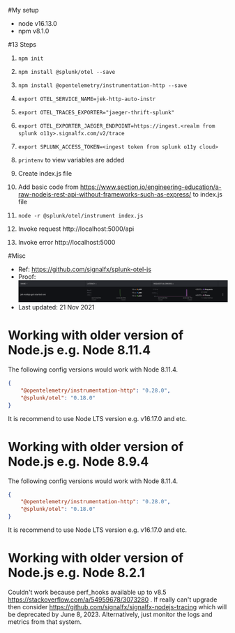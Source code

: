 #My setup
- node v16.13.0
- npm v8.1.0

#13 Steps
1. `npm init`


2. `npm install @splunk/otel --save`


3. `npm install @opentelemetry/instrumentation-http --save`


4. `export OTEL_SERVICE_NAME=jek-http-auto-instr`


5. `export OTEL_TRACES_EXPORTER="jaeger-thrift-splunk"`


6. `export OTEL_EXPORTER_JAEGER_ENDPOINT=https://ingest.<realm from splunk o11y>.signalfx.com/v2/trace`


7. `export SPLUNK_ACCESS_TOKEN=<ingest token from splunk o11y cloud>`


8. `printenv` to view variables are added


9. Create index.js file


10. Add basic code from https://www.section.io/engineering-education/a-raw-nodejs-rest-api-without-frameworks-such-as-express/ to index.js file


11. `node -r @splunk/otel/instrument index.js`


12. Invoke request http://localhost:5000/api
    

13. Invoke error http://localhost:5000

#Misc

- Ref: https://github.com/signalfx/splunk-otel-js
- Proof: ![proof](proof.png "working proof")
- Last updated: 21 Nov 2021

# Working with older version of Node.js e.g. Node 8.11.4
The following config versions would work with Node 8.11.4.
```json
{ 
    "@opentelemetry/instrumentation-http": "0.28.0",
    "@splunk/otel": "0.18.0"
}
```
It is recommend to use Node LTS version e.g. v16.17.0 and etc.

# Working with older version of Node.js e.g. Node 8.9.4
The following config versions would work with Node 8.11.4.
```json
{ 
    "@opentelemetry/instrumentation-http": "0.28.0",
    "@splunk/otel": "0.18.0"
}
```
It is recommend to use Node LTS version e.g. v16.17.0 and etc.

# Working with older version of Node.js e.g. Node 8.2.1
Couldn't work because perf_hooks available up to v8.5 https://stackoverflow.com/a/54959678/3073280 . If really can't upgrade then consider https://github.com/signalfx/signalfx-nodejs-tracing which will be deprecated by June 8, 2023. Alternatively, just monitor the logs and metrics from that system.